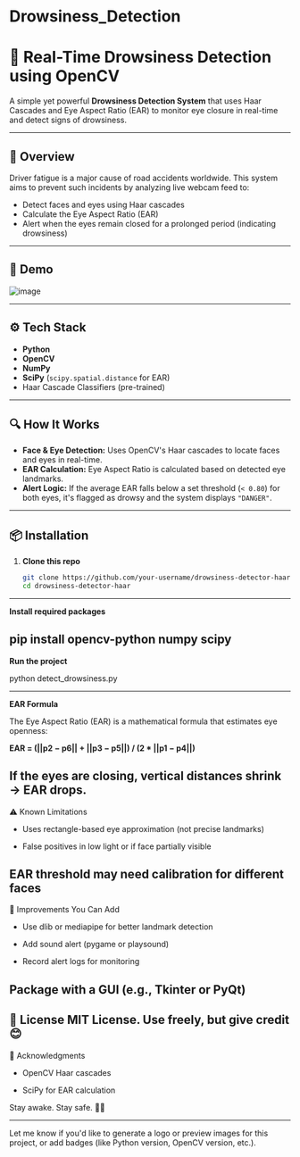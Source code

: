# Drowsiness_Detection

# 🛑 Real-Time Drowsiness Detection using OpenCV

A simple yet powerful **Drowsiness Detection System** that uses Haar Cascades and Eye Aspect Ratio (EAR) to monitor eye closure in real-time and detect signs of drowsiness.

---

## 🧠 Overview

Driver fatigue is a major cause of road accidents worldwide. This system aims to prevent such incidents by analyzing live webcam feed to:
- Detect faces and eyes using Haar cascades
- Calculate the Eye Aspect Ratio (EAR)
- Alert when the eyes remain closed for a prolonged period (indicating drowsiness)

---

## 📸 Demo

![image](https://github.com/user-attachments/assets/cee6327e-ed54-427a-8670-5b4ba0d0ac85)

---

## ⚙️ Tech Stack

- **Python**
- **OpenCV**
- **NumPy**
- **SciPy** (`scipy.spatial.distance` for EAR)
- Haar Cascade Classifiers (pre-trained)

---

## 🔍 How It Works

- **Face & Eye Detection:** Uses OpenCV's Haar cascades to locate faces and eyes in real-time.
- **EAR Calculation:** Eye Aspect Ratio is calculated based on detected eye landmarks.
- **Alert Logic:** If the average EAR falls below a set threshold (`< 0.80`) for both eyes, it's flagged as drowsy and the system displays `"DANGER"`.

---

## 📦 Installation

1. **Clone this repo**
   ```bash
   git clone https://github.com/your-username/drowsiness-detector-haar.git
   cd drowsiness-detector-haar
---

**Install required packages**

pip install opencv-python numpy scipy
---

**Run the project**

python detect_drowsiness.py

---

**EAR Formula**

The Eye Aspect Ratio (EAR) is a mathematical formula that estimates eye openness:

**EAR = (||p2 − p6|| + ||p3 − p5||) / (2 * ||p1 − p4||)**

If the eyes are closing, vertical distances shrink → EAR drops.
---

⚠️ Known Limitations
- Uses rectangle-based eye approximation (not precise landmarks)

- False positives in low light or if face partially visible

EAR threshold may need calibration for different faces
---

🚀 Improvements You Can Add

- Use dlib or mediapipe for better landmark detection

- Add sound alert (pygame or playsound)

- Record alert logs for monitoring

Package with a GUI (e.g., Tkinter or PyQt)
---

🪪 License
MIT License. Use freely, but give credit 😊
---

🙌 Acknowledgments
- OpenCV Haar cascades

- SciPy for EAR calculation

Stay awake. Stay safe. 🚗💤


---

Let me know if you'd like to generate a logo or preview images for this project, or add badges (like Python version, OpenCV version, etc.).







